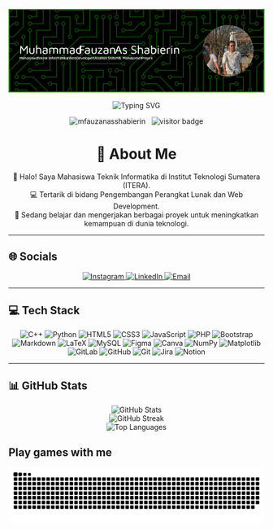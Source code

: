 ![Muhammad Fauzan As Shabierin](asset/banner_github.png)

<!-- Animated Typing Effect -->
<p align="center">
    <img src="https://readme-typing-svg.demolab.com?font=Fira+Code&size=28&duration=3000&pause=1000&color=0E75B6&center=true&vCenter=true&width=600&lines=Halo%2C+Saya+Fauzan!;Informatics+Student+at+ITERA;Software+%26+Web+Enthusiast;Always+Learning+New+Things" alt="Typing SVG" />
</p>

<p align="center">
    <img src="https://komarev.com/ghpvc/?username=mfauzanasshabierin&label=Profile%20views&color=0e75b6&style=flat" alt="mfauzanasshabierin" />
    &nbsp;
    <img src="https://visitor-badge.laobi.icu/badge?page_id=mfauzanasshabierin.mfauzanasshabierin" alt="visitor badge" />
</p>

<h1 align="center">💫 About Me</h1>

<p align="center">
    👋 Halo! Saya Mahasiswa Teknik Informatika di Institut Teknologi Sumatera (ITERA).<br>
    💻 Tertarik di bidang Pengembangan Perangkat Lunak dan Web Development.<br>
    🚀 Sedang belajar dan mengerjakan berbagai proyek untuk meningkatkan kemampuan di dunia teknologi.
</p>

---

## 🌐 Socials

<p align="center">
    <a href="https://instagram.com/m.fauzanasshabierin">
        <img src="https://img.shields.io/badge/Instagram-%23E4405F.svg?logo=Instagram&logoColor=white" alt="Instagram"/>
    </a>
    <a href="https://www.linkedin.com/in/muhammad-fauzan-as-shabierin/">
        <img src="https://img.shields.io/badge/LinkedIn-%230077B5.svg?logo=linkedin&logoColor=white" alt="LinkedIn"/>
    </a>
    <a href="mailto:fauzan.asshabierin@gmail.com">
        <img src="https://img.shields.io/badge/Email-D14836?logo=gmail&logoColor=white" alt="Email"/>
    </a>
</p>

---

## 💻 Tech Stack

<p align="center">
    <img src="https://img.shields.io/badge/c++-%2300599C.svg?style=for-the-badge&logo=c%2B%2B&logoColor=white" alt="C++"/>
    <img src="https://img.shields.io/badge/python-3670A0?style=for-the-badge&logo=python&logoColor=ffdd54" alt="Python"/>
    <img src="https://img.shields.io/badge/html5-%23E34F26.svg?style=for-the-badge&logo=html5&logoColor=white" alt="HTML5"/>
    <img src="https://img.shields.io/badge/css3-%231572B6.svg?style=for-the-badge&logo=css3&logoColor=white" alt="CSS3"/>
    <img src="https://img.shields.io/badge/javascript-%23323330.svg?style=for-the-badge&logo=javascript&logoColor=%23F7DF1E" alt="JavaScript"/>
    <img src="https://img.shields.io/badge/php-%23777BB4.svg?style=for-the-badge&logo=php&logoColor=white" alt="PHP"/>
    <img src="https://img.shields.io/badge/bootstrap-%238511FA.svg?style=for-the-badge&logo=bootstrap&logoColor=white" alt="Bootstrap"/>
    <img src="https://img.shields.io/badge/markdown-%23000000.svg?style=for-the-badge&logo=markdown&logoColor=white" alt="Markdown"/>
    <img src="https://img.shields.io/badge/latex-%23008080.svg?style=for-the-badge&logo=latex&logoColor=white" alt="LaTeX"/>
    <img src="https://img.shields.io/badge/mysql-4479A1.svg?style=for-the-badge&logo=mysql&logoColor=white" alt="MySQL"/>
    <img src="https://img.shields.io/badge/figma-%23F24E1E.svg?style=for-the-badge&logo=figma&logoColor=white" alt="Figma"/>
    <img src="https://img.shields.io/badge/Canva-%2300C4CC.svg?style=for-the-badge&logo=Canva&logoColor=white" alt="Canva"/>
    <img src="https://img.shields.io/badge/numpy-%23013243.svg?style=for-the-badge&logo=numpy&logoColor=white" alt="NumPy"/>
    <img src="https://img.shields.io/badge/Matplotlib-%23ffffff.svg?style=for-the-badge&logo=Matplotlib&logoColor=black" alt="Matplotlib"/>
    <img src="https://img.shields.io/badge/gitlab-%23181717.svg?style=for-the-badge&logo=gitlab&logoColor=white" alt="GitLab"/>
    <img src="https://img.shields.io/badge/github-%23121011.svg?style=for-the-badge&logo=github&logoColor=white" alt="GitHub"/>
    <img src="https://img.shields.io/badge/git-%23F05033.svg?style=for-the-badge&logo=git&logoColor=white" alt="Git"/>
    <img src="https://img.shields.io/badge/jira-%230A0FFF.svg?style=for-the-badge&logo=jira&logoColor=white" alt="Jira"/>
    <img src="https://img.shields.io/badge/Notion-%23000000.svg?style=for-the-badge&logo=notion&logoColor=white" alt="Notion"/>
</p>

---

## 📊 GitHub Stats

<p align="center">
    <img src="https://github-readme-stats.vercel.app/api?username=Mfauzanasshabierin&theme=swift&hide_border=false&include_all_commits=true&count_private=true" alt="GitHub Stats"/><br>
    <img src="https://nirzak-streak-stats.vercel.app/?user=Mfauzanasshabierin&theme=swift&hide_border=false" alt="GitHub Streak"/><br>
    <img src="https://github-readme-stats.vercel.app/api/top-langs/?username=Mfauzanasshabierin&theme=swift&hide_border=false&include_all_commits=true&count_private=true&layout=compact" alt="Top Languages"/>
</p>

## Play games with me

<p align="center">
    <img src="https://raw.githubusercontent.com/Platane/snk/output/github-contribution-grid-snake.svg" alt="snake game" />
</p>

<!--
    The above SVG animates your GitHub contribution graph as a snake game.
    You can generate your own at: https://github.com/Platane/snk
-->


